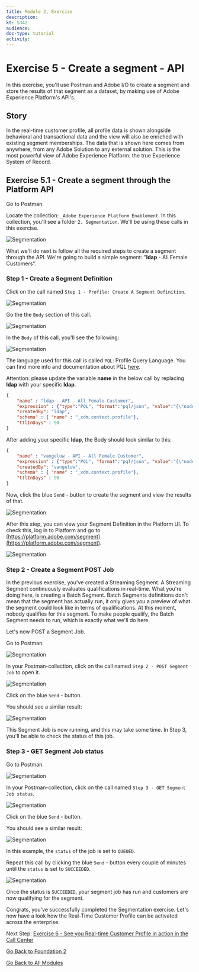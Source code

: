 ```yaml
---
title: Module 2, Exercise
description: 
kt: 5342
audience: 
doc-type: tutorial
activity: 
---
```


# Exercise 5 - Create a segment - API

In this exercise, you'll use Postman and Adobe I/O to create a segment and store the results of that segment as a dataset, by making use of Adobe Experience Platform's API's.

## Story

In the real-time customer profile, all profile data is shown alongside behavioral and transactional data and the view will also be enriched with existing segment memberships. The data that is shown here comes from anywhere, from any Adobe Solution to any external solution. This is the most powerful view of Adobe Experience Platform: the true Experience System of Record.

## Exercise 5.1 - Create a segment through the Platform API

Go to Postman.

Locate the collection: ```_Adobe Experience Platform Enablement```. In this collection, you'll see a folder ```2. Segmentation```. We'll be using these calls in this exercise.

![Segmentation](./images/pmdtl.png)

What we'll do next is follow all the required steps to create a segment through the API. We're going to build a simple segment: "**ldap** - All Female Customers".

### Step 1 - Create a Segment Definition

Click on the call named ```Step 1 - Profile: Create A Segment Definition```.

![Segmentation](./images/s1_call.png)

Go the the ```Body``` section of this call.

![Segmentation](./images/s1_body.png)

In the ```Body``` of this call, you'll see the following:

![Segmentation](./images/s1_bodydtl.png)

The language used for this call is called ```PQL```: Profile Query Language.
You can find more info and documentation about PQL [here](https://www.adobe.io/apis/experienceplatform/home/profile-identity-segmentation/profile-identity-segmentation-services.html#!api-specification/markdown/narrative/technical_overview/unified_profile_architectural_overview/unified_profile_pql.md).

Attention: please update the variable **name** in the below call by replacing **ldap** with your specific **ldap**.

```json
{
    "name" : "ldap - API - All Female Customer",
    "expression" : {"type":"PQL", "format":"pql/json", "value":"{\"nodeType\":\"fnApply\",\"fnName\":\"in\",\"params\":[{\"nodeType\":\"fieldLookup\",\"fieldName\":\"gender\",\"object\":{\"nodeType\":\"fieldLookup\",\"fieldName\":\"person\",\"object\":{\"nodeType\":\"literal\",\"literalType\":\"XDMObject\",\"value\":\"profile\"}}},{\"literalType\":\"List\",\"nodeType\":\"literal\",\"value\":[\"female\"]}]}"},
    "createdBy": "ldap",
    "schema" : { "name" : "_xdm.context.profile"},
    "ttlInDays" : 90
}
```

After adding your specific **ldap**, the Body should look similar to this:

```json
{
    "name" : "vangeluw - API - All Female Customer",
    "expression" : {"type":"PQL", "format":"pql/json", "value":"{\"nodeType\":\"fnApply\",\"fnName\":\"in\",\"params\":[{\"nodeType\":\"fieldLookup\",\"fieldName\":\"gender\",\"object\":{\"nodeType\":\"fieldLookup\",\"fieldName\":\"person\",\"object\":{\"nodeType\":\"literal\",\"literalType\":\"XDMObject\",\"value\":\"profile\"}}},{\"literalType\":\"List\",\"nodeType\":\"literal\",\"value\":[\"female\"]}]}"},
    "createdBy": "vangeluw",
    "schema" : { "name" : "_xdm.context.profile"},
    "ttlInDays" : 90
}
```

Now, click the blue ```Send``` - button to create the segment and view the results of that.

![Segmentation](./images/s1_bodydtl_results.png)

After this step, you can view your Segment Definition in the Platform UI. To check this, log in to Platform and go to [https://platform.adobe.com/segment](https://platform.adobe.com/segment).

![Segmentation](./images/s1_segmentdef.png)

### Step 2 - Create a Segment POST Job

In the previous exercise, you've created a Streaming Segment. A Streaming Segment continuously evaluates qualifications in real-time. What you're doing here, is creating a Batch Segment. Batch Segments definitions don't mean that the segment has actually run, it only gives you a preview of what the segment could look like in terms of qualifications. At this moment, nobody qualifies for this segment. To make people qualify, the Batch Segment needs to run, which is exactly what we'll do here.

Let's now POST a Segment Job.

Go to Postman.

![Segmentation](./images/pmdtl.png)

In your Postman-collection, click on the call named ```Step 2 - POST Segment Job``` to open it.

![Segmentation](./images/s2_call.png)

Click on the blue ```Send``` - button.

You should see a similar result:

![Segmentation](./images/s2_call_response.png)

This Segment Job is now running, and this may take some time. In Step 3, you'll be able to check the status of this job.

### Step 3 - GET Segment Job status

Go to Postman.

![Segmentation](./images/pmdtl.png)

In your Postman-collection, click on the call named ```Step 3 - GET Segment Job status```.

![Segmentation](./images/s3_call.png)

Click on the blue ```Send``` - button.

You should see a similar result:

![Segmentation](./images/s3_status.png)

In this example, the ```status``` of the job is set to ```QUEUED```.

Repeat this call by clicking the blue ```Send``` - button every couple of minutes until the ```status``` is set to ```SUCCEEDED```.

![Segmentation](./images/s3_status_succeeded.png)

Once the status is ```SUCCEEDED```, your segment job has run and customers are now qualifying for the segment.

Congrats, you've successfully completed the Segmentation exercise. Let's now have a look how the Real-Time Customer Profile can be activated across the enterprise.

Next Step: [Exercise 6 - See you Real-time Customer Profile in action in the Call Center](./ex6.md)

[Go Back to Foundation 2](./README.md)

[Go Back to All Modules](../../README.md)
